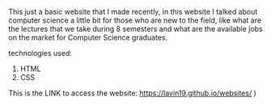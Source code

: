 This just a basic website that I made recently, in this website I talked about computer science a little bit for those who are new to the field, 
like what are the lectures that we take during 8 semesters and what are the available jobs on the market for Computer Science graduates.

technologies used:
1. HTML
2. CSS

This is the LINK to access the website: https://lavin19.github.io/websites/
)
